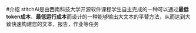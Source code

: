 #介绍
stitchAi是由西南科技大学开源软件课程学生自主完成的一种可以通过**最低token成本**、**最低运行成本**而设计的一种能够输出大文本的平替方法，从而达到大致快速构建您的文本，报告，作业等任务
